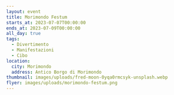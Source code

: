 ```yaml
---
layout: event
title: Morimondo Festum
starts_at: 2023-07-07T00:00:00
ends_at: 2023-07-09T00:00:00
all_day: true
tags:
  - Divertimento
  - Manifestazioni
  - Cibo
location:
  city: Morimondo
  address: Antico Borgo di Morimondo
thumbnail: images/uploads/fred-moon-0yqa0rmcsyk-unsplash.webp
flyer: images/uploads/morimondo-festum.png
---
```

